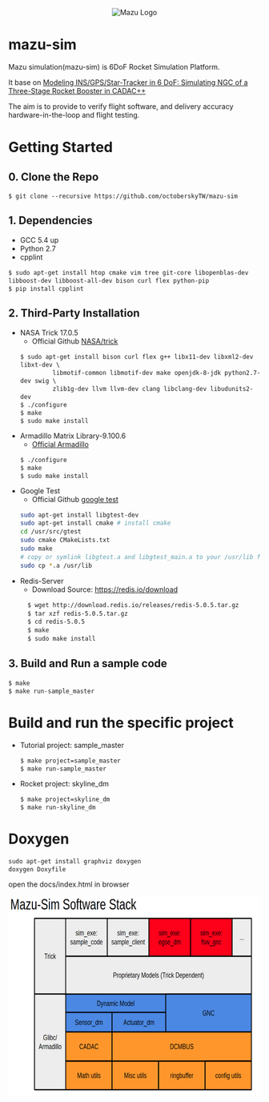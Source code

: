 <p align=center>
<img src="https://raw.githubusercontent.com/octoberskyTW/mazu-sim/master/Mazu-sim_logo.jpg" alt="Mazu Logo" height=400px>
</p>

# mazu-sim
Mazu simulation(mazu-sim) is 6DoF Rocket Simulation Platform.

It base on [Modeling INS/GPS/Star-Tracker in 6 DoF: Simulating NGC of a Three-Stage Rocket Booster in CADAC++](https://www.amazon.com/Modeling-INS-GPS-Star-Tracker-DoF/dp/1518899315)

The aim is to provide to verify flight software, and delivery accuracy hardware-in-the-loop and flight testing.

# Getting Started
## 0. Clone the Repo
```
$ git clone --recursive https://github.com/octoberskyTW/mazu-sim
```
## 1. Dependencies
 - GCC 5.4 up
 - Python 2.7
 - cpplint
```
$ sudo apt-get install htop cmake vim tree git-core libopenblas-dev libboost-dev libboost-all-dev bison curl flex python-pip
$ pip install cpplint
```

## 2. Third-Party Installation
 - NASA Trick 17.0.5
   - Official Github [NASA/trick](https://github.com/nasa/trick)
   ```
   $ sudo apt-get install bison curl flex g++ libx11-dev libxml2-dev libxt-dev \
            libmotif-common libmotif-dev make openjdk-8-jdk python2.7-dev swig \
            zlib1g-dev llvm llvm-dev clang libclang-dev libudunits2-dev
   $ ./configure
   $ make
   $ sudo make install
   ```
 - Armadillo Matrix Library-9.100.6
   - [Official Armadillo](http://arma.sourceforge.net/)
   ```
   $ ./configure
   $ make
   $ sudo make install
   ``` 
- Google Test
  - Official Github [google test](https://github.com/google/googletest)
  ```bash
  sudo apt-get install libgtest-dev
  sudo apt-get install cmake # install cmake
  cd /usr/src/gtest
  sudo cmake CMakeLists.txt
  sudo make
  # copy or symlink libgtest.a and libgtest_main.a to your /usr/lib folder
  sudo cp *.a /usr/lib
  ```
- Redis-Server
  - Download Source: https://redis.io/download
  ```bash
    $ wget http://download.redis.io/releases/redis-5.0.5.tar.gz
    $ tar xzf redis-5.0.5.tar.gz
    $ cd redis-5.0.5
    $ make
    $ sudo make install
  ```
## 3. Build and Run a sample code
```
$ make
$ make run-sample_master
```

# Build and run the specific project
- Tutorial project: sample_master
  ```
  $ make project=sample_master
  $ make run-sample_master
  ```
- Rocket project: skyline_dm
  ```
  $ make project=skyline_dm
  $ make run-skyline_dm
  ```
# Doxygen
```
sudo apt-get install graphviz doxygen
doxygen Doxyfile
```
open the docs/index.html in browser

<p align=center>
<img src="mazu-sim_software_stack.png" alt="Software Stack" height=400px>
</p>

